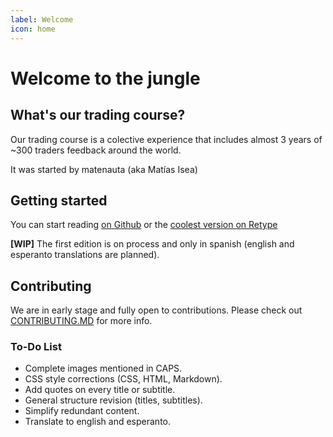 ```yaml
---
label: Welcome
icon: home
---
```


# Welcome to the jungle

## What's our trading course?

Our trading course is a colective experience that includes almost 3 years of ~300 traders feedback around the world.

It was started by matenauta (aka Matías Isea) 

## Getting started

You can start reading [on Github](https://github.com/somos-criptonautas/trading) or the [coolest version on Retype](https://trading.criptonautas.co)

**[WIP]** The first edition is on process and only in spanish (english and esperanto translations are planned).

## Contributing

We are in early stage and fully open to contributions. Please check out [CONTRIBUTING.MD](https://github.com/somos-criptonautas/trading/blob/main/CONTRIBUTING.md) for more info.

### To-Do List

* Complete images mentioned in CAPS.
* CSS style corrections (CSS, HTML, Markdown).
* Add quotes on every title or subtitle.
* General structure revision (titles, subtitles).
* Simplify redundant content.
* Translate to english and esperanto.
